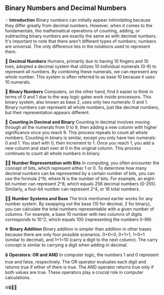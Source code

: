 ## Binary Numbers and Decimal Numbers

💡 **Introduction**
Binary numbers can initially appear intimidating because they differ greatly from decimal numbers. However, when it comes to the fundamentals, the mathematical operations of counting, adding, or subtracting binary numbers are exactly the same as with decimal numbers. It's important to note that there aren't different types of numbers; numbers are universal. The only difference lies in the notations used to represent them.

🔢 **Decimal Numbers**
Humans, primarily due to having 10 fingers and 10 toes, adopted a decimal system that utilizes 10 individual numerals (0-9) to represent all numbers. By combining these numerals, we can represent any whole number. This system is often referred to as base 10 because it uses 10 numerals.

🔀 **Binary Numbers**
Computers, on the other hand, find it easier to think in terms of 0 and 1 due to the way logic gates work inside processors. This binary system, also known as base 2, uses only two numerals: 0 and 1. Binary numbers can represent all whole numbers, just like decimal numbers, but their representation appears different.

🔄 **Counting in Decimal and Binary**
Counting in decimal involves moving through all the numerals from 0 to 9, then adding a new column with higher significance once you reach 9. This process repeats to count all whole numbers. Counting in binary is similar, except you only have two numerals: 0 and 1. You start with 0, then increment to 1. Once you reach 1, you add a new column and start over at 0 in the original column. This process continues to count all whole numbers in binary.

🔀🔢 **Number Representation with Bits**
In computing, you often encounter the concept of bits, which represent either 1 or 0. To determine how many decimal numbers can be represented by a certain number of bits, you can use the formula 2^N, where N is the number of bits. For example, an eight-bit number can represent 2^8, which equals 256 decimal numbers (0-255). Similarly, a four-bit number can represent 2^4, or 16 total numbers.

🔀🔄 **Number Systems and Base**
The trick mentioned earlier works for any number system. By swapping out the base (10 for decimal, 2 for binary), you can calculate the total numbers representable with a given number of columns. For example, a base 10 number with two columns of digits corresponds to 10^2, which equals 100 (representing the numbers 0-99).

➕ **Binary Addition**
Binary addition is simpler than addition in other bases because there are only four possible scenarios. 0+0=0, 0+1=1, 1+0=1 (similar to decimal), and 1+1=10 (carry a digit to the next column). The carry concept is similar to carrying a digit when adding in decimal.

🔒 **Operators: OR and AND**
In computer logic, the numbers 1 and 0 represent true and false, respectively. The OR operator evaluates each digit and returns true if either of them is true. The AND operator returns true only if both values are true. These operators play a crucial role in computer calculations.

🌐🔒🔀🔢
